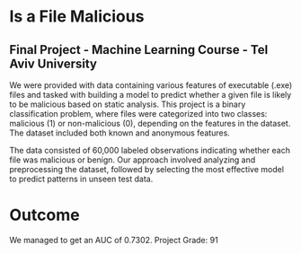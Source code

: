 <h1>Is a File Malicious</h1>
<h2>Final Project - Machine Learning Course - Tel Aviv University</h2>

We were provided with data containing various features of executable (.exe) files and tasked with building a model to predict whether a given file is likely to be malicious based on static analysis.
This project is a binary classification problem, where files were categorized into two classes: malicious (1) or non-malicious (0), depending on the features in the dataset.
The dataset included both known and anonymous features.

The data consisted of 60,000 labeled observations indicating whether each file was malicious or benign. Our approach involved analyzing and preprocessing the dataset, followed by selecting the most effective model to predict patterns in unseen test data.

<h1>Outcome</h1>
We managed to get an AUC of 0.7302.
Project Grade: 91
